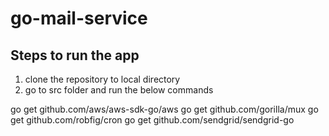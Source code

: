# go-mail-service

## Steps to run the app

1. clone the repository to local directory
2. go to src folder and run the below commands

go get github.com/aws/aws-sdk-go/aws
go get github.com/gorilla/mux
go get github.com/robfig/cron
go get github.com/sendgrid/sendgrid-go

